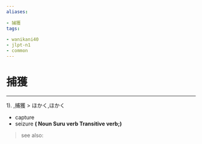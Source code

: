 ```yaml
---
aliases:
    
- 捕獲
tags:
    
- wanikani40
- jlpt-n1
- common
---
```


# 捕獲
---
1).
,捕獲 > ほかく,ほかく

- capture
- seizure
**( Noun Suru verb Transitive verb;)**
> see also: 
            